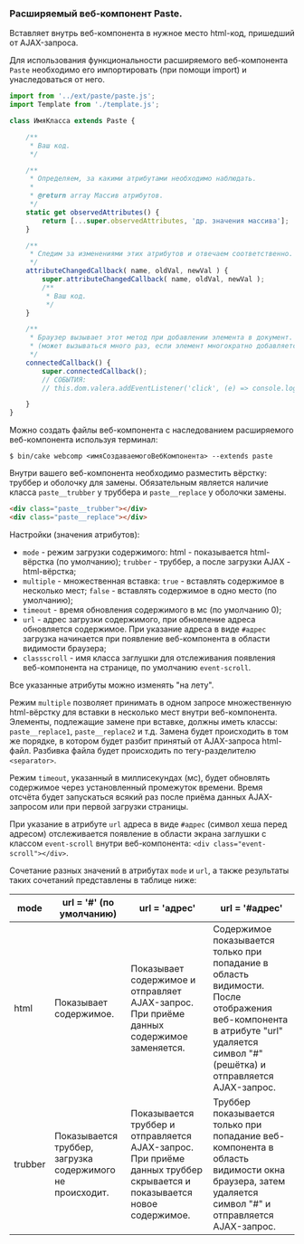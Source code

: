 ### Расширяемый веб-компонент Paste.

Вставляет внутрь веб-компонента в нужное место html-код, пришедший от AJAX-запроса.

Для использования функциональности расширяемого веб-компонента `Paste` необходимо его импортировать (при помощи import) и унаследоваться от него.

```js
import from '../ext/paste/paste.js';
import Template from './template.js';

class ИмяКласса extends Paste {

    /**
     * Ваш код.
     */

    /**
     * Определяем, за какими атрибутами необходимо наблюдать.
     * 
     * @return array Массив атрибутов.
     */
    static get observedAttributes() {
        return [...super.observedAttributes, 'др. значения массива'];
    }

    /**
     * Следим за изменениями этих атрибутов и отвечаем соответственно.
     */
    attributeChangedCallback( name, oldVal, newVal ) {
        super.attributeChangedCallback( name, oldVal, newVal );
        /**
         * Ваш код.
         */
    }

    /**
     * Браузер вызывает этот метод при добавлении элемента в документ.
     * (может вызываться много раз, если элемент многократно добавляется/удаляется).
     */
    connectedCallback() {
        super.connectedCallback();
        // СОБЫТИЯ:
        // this.dom.valera.addEventListener('click', (e) => console.log(e.currentTarget));// Для примера.

    }
}
```

Можно создать файлы веб-компонента с наследованием расширяемого веб-компонента используя терминал:

```text
$ bin/cake webcomp <имяСоздаваемогоВебКомпонента> --extends paste
```

Внутри вашего веб-компонента необходимо разместить вёрстку: труббер и оболочку для замены. Обязательным является наличие класса `paste__trubber` у труббера и `paste__replace` у оболочки замены.

```html
<div class="paste__trubber"></div>
<div class="paste__replace"></div>
```

Настройки (значения атрибутов):

* `mode` - режим загрузки содержимого: html - показывается html-вёрстка (по умолчанию); `trubber` - труббер, а после загрузки AJAX - html-вёрстка;
* `multiple` - множественная вставка: `true` - вставлять содержимое в несколько мест; `false` - вставлять содержимое в одно место (по умолчанию);
* `timeout` - время обновления содержимого в мс (по умолчанию 0);
* `url` - адрес загрузки содержимого, при обновление адреса обновляется содержимое. При указание адреса в виде `#адрес` загрузка начинается при появление веб-компонента в области видимости браузера;
* `classscroll` - имя класса заглушки для отслеживания появления веб-компонента на странице, по умолчанию `event-scroll`.

Все указанные атрибуты можно изменять "на лету".

Режим `multiple` позволяет принимать в одном запросе множественную html-вёрстку для вставки в несколько мест внутри веб-компонента. Элементы, подлежащие замене при вставке, должны иметь классы: `paste__replace1`, `paste__replace2` и т.д. Замена будет происходить в том же порядке, в котором будет разбит принятый от AJAX-запроса html-файл. Разбивка файла будет происходить по тегу-разделителю `<separator>`.

Режим `timeout`, указанный в миллисекундах (мс), будет обновлять содержимое через установленный промежуток времени. Время отсчёта будет запускаться всякий раз после приёма данных AJAX-запросом или при первой загрузки страницы.

При указание в атрибуте `url` адреса в виде `#адрес` (символ хеша перед адресом) отслеживается появление в области экрана заглушки с классом `event-scroll` внутри веб-компонента: `<div class="event-scroll"></div>`.

Сочетание разных значений в атрибутах `mode` и `url`, а также результаты таких сочетаний представлены в таблице ниже:

|mode|url = '#' (по умолчанию)|url = 'адрес'|url = '#адрес'|
|----|---------|-------------|--------------|
|html|Показывает содержимое.|Показывает содержимое и отправляет AJAX-запрос. При приёме данных содержимое заменяется.|Содержимое показывается только при попадание в область видимости. После отображения веб-компонента в атрибуте "url" удаляется символ "#" (решётка) и отправляется AJAX-запрос.
|trubber|Показывается труббер, загрузка содержимого не происходит.|Показывается труббер и отправляется AJAX-запрос. При приёме данных труббер скрывается и показывается новое содержимое.|Труббер показывается только при попадание веб-компонента в область видимости окна браузера, затем удаляется символ "#" и отправляется AJAX-запрос.
